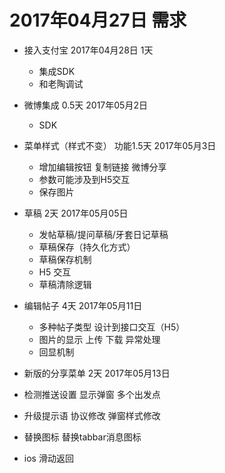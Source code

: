 # 2017年04月27日 需求

- 接入支付宝  2017年04月28日  1天
    + 集成SDK
    + 和老陶调试

- 微博集成 0.5天  2017年05月2日 
    + SDK  

- 菜单样式（样式不变） 功能1.5天  2017年05月3日 
    + 增加编辑按钮 复制链接 微博分享
    + 参数可能涉及到H5交互
    + 保存图片  
 
- 草稿 2天  2017年05月05日
   - 发帖草稿/提问草稿/牙套日记草稿
   - 草稿保存（持久化方式）
   - 草稿保存机制
   - H5 交互
   - 草稿清除逻辑

- 编辑帖子 4天 2017年05月11日
    - 多种帖子类型 设计到接口交互（H5）
    - 图片的显示 上传 下载 异常处理
    - 回显机制
    

- 新版的分享菜单  2天 2017年05月13日
- 检测推送设置 显示弹窗 多个出发点
- 升级提示语 协议修改 弹窗样式修改
- 替换图标 替换tabbar消息图标  
- ios 滑动返回 



    
    




